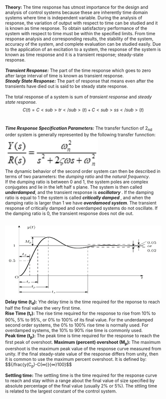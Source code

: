 <script src='https://cdnjs.cloudflare.com/ajax/libs/mathjax/2.7.4/MathJax.js?config=default'></script>

<strong>Theory:</strong> The time response has utmost importance for the design and analysis of control systems because these are inherently time domain systems where time is independent variable. During the analysis of response, the variation of output with respect to time can be studied and it is known as time response. To obtain satisfactory performance of the system with respect to time must be within the specified limits. From time response analysis and corresponding results, the stability of the system, accuracy of the system, and complete evaluation can be studied easily. Due to the application of an excitation to a system, the response of the system is known as time response and it is a transient response; steady-state response.
<br>
<br>
<strong><em>Transient Response:</em></strong> The part of the time response which goes to zero after large interval of time is known as transient response.<br>
<strong><em>Steady State Response:</em></strong> The part of response that means even after the transients have died out is said to be steady state response.
<br><br>
The total response of a system is sum of <em>transient response</em> and <em>steady state response.</em> 
$${C(t)=C<sub>tr</sub>(t) + C<sub>ss</sub>(t)}$$
<br>
<br>
<strong><em> Time Response Specification Parameters:</em></strong> The transfer function of 2<sub>nd</sub> order system is generally represented by the following transfer funnction:<br>
<img src="./images/theoryeq1.svg">
<br>
The dynamic behavior of the second order system can then be described in terms of two parameters: the <em>dumping ratio</em> and the <em>natural frequency</em>.<br>
If the dumping ratio is between 0 and 1, the system poles are complex conjugates and lie in  the left half s plane. The system is then called <strong><em> underdamped</em></strong>, and the transient response is <strong><em> oscillatory </em></strong>. If the damping ratio is equal to 1 the system is called <strong><em>critically damped </em></strong>, and when the damping ratio is larger than 1 we have <strong><em>overdamoed system</em></strong>. The transient response of critically damped and overdamped systems do not oscillate. If the damping ratio is 0, the transient response does not die out.
<br>

<br>
<img src="./images/graph.png">
<strong> Delay time (t<sub>d</sub>):</strong> Yhe delay time is the time required for the reponse to reach half the final value the very first time.
<br>
<strong> Rise Time (t<sub>r</sub>):</strong> The rise time required for the response to rise from 10% to 90%, 5% to 95%, or 0% to 100% of its final value. For the underdamped second order systems, the 0% to 100% rise time is normally used. For overdamped systems, the 10% to 90% rise time is commonly used.
<br>
<strong>Peak time (t<sub>p</sub>):</strong> The peak time is time required for the response to reach the first peak of overshoot.
<strong>Maximum (percent) overshoot (M<sub>p</sub>):</strong> The maximum overshoot is the maximum peak value of the response curve measured from unity. If the final steady-state value of the response differs from unity, then it is common to use the maximum percent overshoot. It is defined by:
$${/frac{y(C<sub>p</sub>)-C(&infin;)}{&infin;}100}$$

<strong> Settling time:</strong> The settling time is the time required for the response curve to reach and stay within a range about the final value of size specified by absolute percentage  of the final value (usually 2% or 5%). The sttling time is related to the largest constant of the control system.
